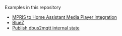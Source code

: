 Examples in this repository

* [MPRIS to Home Assistant Media Player integration](examples/home_assistant_media_player.md)
* [BlueZ](examples/bluez.md)
* [Publish dbus2mqtt internal state](examples/dbus2mqtt_internal_state.md)
